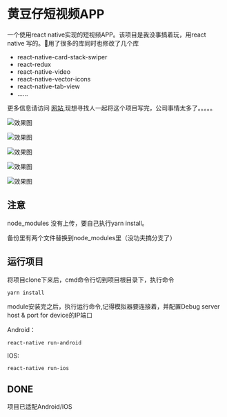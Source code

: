 # 黄豆仔短视频APP
一个使用react native实现的短视频APP。该项目是我没事搞着玩，用react native 写的。用了很多的库同时也修改了几个库

- react-native-card-stack-swiper
- react-redux 
- react-native-video
- react-native-vector-icons
- react-native-tab-view
- ......

更多信息请访问 [网站](https://www.huangdouzai.com),现想寻找人一起将这个项目写完，公司事情太多了。。。。。

![效果图](https://github.com/barretzhi/huangdouzaiapp/blob/master/备份/1.png)

![效果图](https://github.com/barretzhi/huangdouzaiapp/blob/master/备份/2.png)

![效果图](https://github.com/barretzhi/huangdouzaiapp/blob/master/备份/3.png)

![效果图](https://github.com/barretzhi/huangdouzaiapp/blob/master/备份/4.png)

![效果图](https://github.com/barretzhi/huangdouzaiapp/blob/master/备份/5.png)
## 注意
node_modules 没有上传，要自己执行yarn install。

备份里有两个文件替换到node_modules里（没功夫搞分支了）

## 运行项目
将项目clone下来后，cmd命令行切到项目根目录下，执行命令

```
yarn install 
```

module安装完之后，执行运行命令,记得模拟器要连接着，并配置Debug server host & port for device的IP端口

Android：

```
react-native run-android
```
IOS:

```
react-native run-ios
```

## DONE
项目已适配Android/IOS